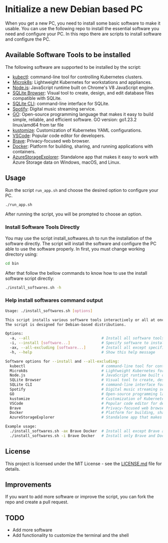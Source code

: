 # Initialize a new Debian based PC
When you get a new PC, you need to install some basic software to make it usable. You can use the following repo to install the essential software you need and configure your PC. In this repo there are scripts to install software and configure the PC.

## Available Software Tools to be installed
The following software are supported to be installed by the script:
   - [kubectl](https://kubernetes.io/docs/reference/kubectl/): command-line tool for controlling Kubernetes clusters.
   - [Microk8s](https://microk8s.io/): Lightweight Kubernetes for workstations and appliances.
   - [Node.js](https://nodejs.org/en/): JavaScript runtime built on Chrome's V8 JavaScript engine.
   - [SQLite Browser](https://sqlitebrowser.org/dl/): Visual tool to create, design, and edit database files compatible with SQLite.
   - [SQLite CLI](https://sqlite.org/cli.html): command-line interface for SQLite.
   - [Spotify](https://open.spotify.com/intl-it): Digital music streaming service.
   - [GO](https://golang.org/): Open-source programming language that makes it easy to build simple, reliable, and efficient software. GO version: go1.23.2 linux/amd64 from tar file
   - [kustomize](https://kubectl.docs.kubernetes.io/installation/kustomize/): Customization of Kubernetes YAML configurations.
   - [VSCode](https://code.visualstudio.com/): Popular code editor for developers.
   - [Brave](https://brave.com/): Privacy-focused web browser.
   - [Docker](https://www.docker.com/): Platform for building, sharing, and running applications with containers.
   - [AzureStorageExplorer](https://azure.microsoft.com/en-us/products/storage/storage-explorer): Standalone app that makes it easy to work with Azure Storage data on Windows, macOS, and Linux.

## Usage
Run the script `run_app.sh` and choose the desired option to configure your PC.

```bash
./run_app.sh
```

After running the script, you will be prompted to choose an option. 

### Install Software Tools Directly
You may use the script install_softwares.sh to run the installation of the software directly.
The script will install the software and configure the PC able to use the software properly. 
In first, you must change working directory using:

```bash
cd bin
```

After that follow the bellow commands to know how to use the install software script directly:

```bash
./install_softwares.sh -h
```

### Help install softwares command output
```bash
Usage: ./install_softwares.sh [options]

This script installs various software tools interactively or all at once. It can also exclude specific software.
The script is designed for Debian-based distributions.

Options:
  -a, --all                                # Install all software tools without prompts
  -i, --install [software...]              # Specify software to install (use one or more names)
  -ax, --all-excluding [software...]       # Install all except specified software
  -h, --help                               # Show this help message

Software options for --install and --all-excluding:
  kubectl                                  # command-line tool for controlling Kubernetes clusters. https://kubernetes.io/docs/reference/kubectl/
  Microk8s                                 # Lightweight Kubernetes for workstations and appliances. https://microk8s.io/
  Node.js                                  # JavaScript runtime built on Chrome's V8 JavaScript engine. https://nodejs.org/en/
  SQLite Browser                           # Visual tool to create, design, and edit database files compatible with SQLite. https://sqlitebrowser.org/dl/
  SQLite CLI                               # command-line interface for SQLite. https://sqlite.org/cli.html
  Spotify                                  # Digital music streaming service. https://open.spotify.com/intl-it
  GO                                       # Open-source programming language that makes it easy to build simple, reliable, and efficient software. GO version: go1.23.2 linux/amd64 from tar file https://golang.org/
  kustomize                                # Customization of Kubernetes YAML configurations. https://kubectl.docs.kubernetes.io/installation/kustomize/
  VSCode                                   # Popular code editor for developers. https://code.visualstudio.com/
  Brave                                    # Privacy-focused web browser. https://brave.com/
  Docker                                   # Platform for building, sharing, and running applications with containers. https://www.docker.com/
  AzureStorageExplorer                     # Standalone app that makes it easy to work with Azure Storage data on Windows, macOS, and Linux. https://azure.microsoft.com/en-us/products/storage/storage-explorer

Example usage:
  ./install_softwares.sh -ax Brave Docker  # Install all except Brave and Docker
  ./install_softwares.sh -i Brave Docker   # Install only Brave and Docker
```

## License
This project is licensed under the MIT License - see the [LICENSE.md](LICENSE.md) file for details.

## Improvements
If you want to add more software or improve the script, you can fork the repo and create a pull request.

## TODO
 - Add more software
 - Add functionality to customize the terminal and the shell
